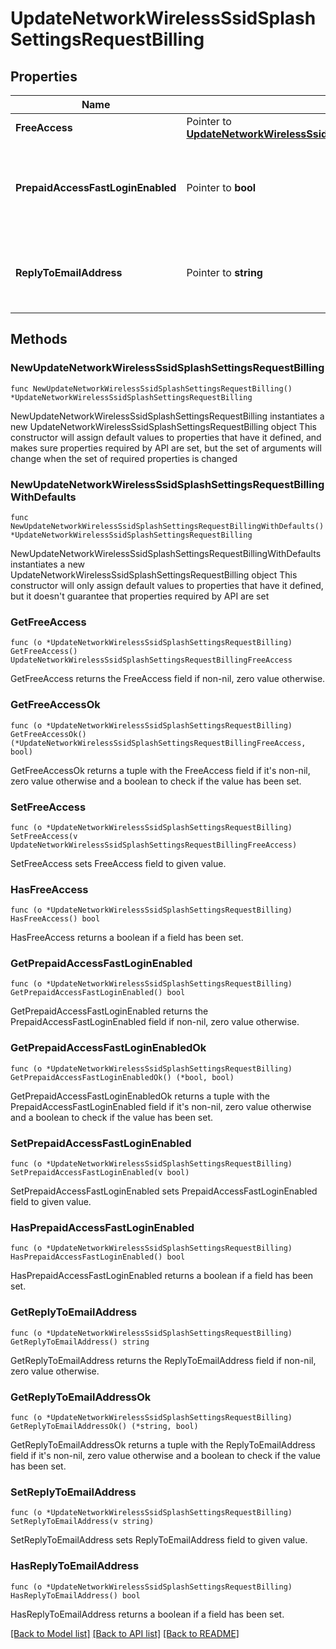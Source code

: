 # UpdateNetworkWirelessSsidSplashSettingsRequestBilling

## Properties

Name | Type | Description | Notes
------------ | ------------- | ------------- | -------------
**FreeAccess** | Pointer to [**UpdateNetworkWirelessSsidSplashSettingsRequestBillingFreeAccess**](UpdateNetworkWirelessSsidSplashSettingsRequestBillingFreeAccess.md) |  | [optional] 
**PrepaidAccessFastLoginEnabled** | Pointer to **bool** | Whether or not billing uses the fast login prepaid access option. | [optional] 
**ReplyToEmailAddress** | Pointer to **string** | The email address that receives replies from clients. | [optional] 

## Methods

### NewUpdateNetworkWirelessSsidSplashSettingsRequestBilling

`func NewUpdateNetworkWirelessSsidSplashSettingsRequestBilling() *UpdateNetworkWirelessSsidSplashSettingsRequestBilling`

NewUpdateNetworkWirelessSsidSplashSettingsRequestBilling instantiates a new UpdateNetworkWirelessSsidSplashSettingsRequestBilling object
This constructor will assign default values to properties that have it defined,
and makes sure properties required by API are set, but the set of arguments
will change when the set of required properties is changed

### NewUpdateNetworkWirelessSsidSplashSettingsRequestBillingWithDefaults

`func NewUpdateNetworkWirelessSsidSplashSettingsRequestBillingWithDefaults() *UpdateNetworkWirelessSsidSplashSettingsRequestBilling`

NewUpdateNetworkWirelessSsidSplashSettingsRequestBillingWithDefaults instantiates a new UpdateNetworkWirelessSsidSplashSettingsRequestBilling object
This constructor will only assign default values to properties that have it defined,
but it doesn't guarantee that properties required by API are set

### GetFreeAccess

`func (o *UpdateNetworkWirelessSsidSplashSettingsRequestBilling) GetFreeAccess() UpdateNetworkWirelessSsidSplashSettingsRequestBillingFreeAccess`

GetFreeAccess returns the FreeAccess field if non-nil, zero value otherwise.

### GetFreeAccessOk

`func (o *UpdateNetworkWirelessSsidSplashSettingsRequestBilling) GetFreeAccessOk() (*UpdateNetworkWirelessSsidSplashSettingsRequestBillingFreeAccess, bool)`

GetFreeAccessOk returns a tuple with the FreeAccess field if it's non-nil, zero value otherwise
and a boolean to check if the value has been set.

### SetFreeAccess

`func (o *UpdateNetworkWirelessSsidSplashSettingsRequestBilling) SetFreeAccess(v UpdateNetworkWirelessSsidSplashSettingsRequestBillingFreeAccess)`

SetFreeAccess sets FreeAccess field to given value.

### HasFreeAccess

`func (o *UpdateNetworkWirelessSsidSplashSettingsRequestBilling) HasFreeAccess() bool`

HasFreeAccess returns a boolean if a field has been set.

### GetPrepaidAccessFastLoginEnabled

`func (o *UpdateNetworkWirelessSsidSplashSettingsRequestBilling) GetPrepaidAccessFastLoginEnabled() bool`

GetPrepaidAccessFastLoginEnabled returns the PrepaidAccessFastLoginEnabled field if non-nil, zero value otherwise.

### GetPrepaidAccessFastLoginEnabledOk

`func (o *UpdateNetworkWirelessSsidSplashSettingsRequestBilling) GetPrepaidAccessFastLoginEnabledOk() (*bool, bool)`

GetPrepaidAccessFastLoginEnabledOk returns a tuple with the PrepaidAccessFastLoginEnabled field if it's non-nil, zero value otherwise
and a boolean to check if the value has been set.

### SetPrepaidAccessFastLoginEnabled

`func (o *UpdateNetworkWirelessSsidSplashSettingsRequestBilling) SetPrepaidAccessFastLoginEnabled(v bool)`

SetPrepaidAccessFastLoginEnabled sets PrepaidAccessFastLoginEnabled field to given value.

### HasPrepaidAccessFastLoginEnabled

`func (o *UpdateNetworkWirelessSsidSplashSettingsRequestBilling) HasPrepaidAccessFastLoginEnabled() bool`

HasPrepaidAccessFastLoginEnabled returns a boolean if a field has been set.

### GetReplyToEmailAddress

`func (o *UpdateNetworkWirelessSsidSplashSettingsRequestBilling) GetReplyToEmailAddress() string`

GetReplyToEmailAddress returns the ReplyToEmailAddress field if non-nil, zero value otherwise.

### GetReplyToEmailAddressOk

`func (o *UpdateNetworkWirelessSsidSplashSettingsRequestBilling) GetReplyToEmailAddressOk() (*string, bool)`

GetReplyToEmailAddressOk returns a tuple with the ReplyToEmailAddress field if it's non-nil, zero value otherwise
and a boolean to check if the value has been set.

### SetReplyToEmailAddress

`func (o *UpdateNetworkWirelessSsidSplashSettingsRequestBilling) SetReplyToEmailAddress(v string)`

SetReplyToEmailAddress sets ReplyToEmailAddress field to given value.

### HasReplyToEmailAddress

`func (o *UpdateNetworkWirelessSsidSplashSettingsRequestBilling) HasReplyToEmailAddress() bool`

HasReplyToEmailAddress returns a boolean if a field has been set.


[[Back to Model list]](../README.md#documentation-for-models) [[Back to API list]](../README.md#documentation-for-api-endpoints) [[Back to README]](../README.md)


